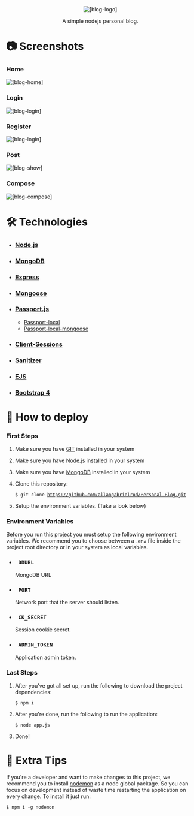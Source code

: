 <div align="center">
    <img src="./github/logo.png" alt="[blog-logo]" />
    <p>A simple nodejs personal blog.</p>
</div>

# 📷 Screenshots

<h3> Home </h3>
<img src="./github/screenshots/home.png" alt="[blog-home] " />

<h3> Login </h3>
<img src="./github/screenshots/login.png" alt="[blog-login] " />

<h3> Register </h3>
<img src="./github/screenshots/register.png" alt="[blog-login] " />

<h3> Post </h3>
<img src="./github/screenshots/show.png" alt="[blog-show] " />

<h3> Compose </h3>
<img src="./github/screenshots/new.png" alt="[blog-compose] " />

<br />

# 🛠️ Technologies
 
 - ### [Node.js]("https://nodejs.org/en/")
 - ### [MongoDB]("https://www.mongodb.com/")
 - ### [Express]("http://expressjs.com/pt-br/")
 - ### [Mongoose]("https://mongoosejs.com/")
 - ### [Passport.js]("http://www.passportjs.org/")
    - [Passport-local]("http://www.passportjs.org/packages/passport-local/")
    - [Passport-local-mongoose]("https://www.npmjs.com/package/passport-local-mongoose")
 - ### [Client-Sessions]("https://www.npmjs.com/package/client-sessions")
 - ### [Sanitizer]("https://www.npmjs.com/package/client-sessions")
 - ### [EJS]("https://ejs.co/")
 - ### [Bootstrap 4]("https://getbootstrap.com/")

# 🚀 How to deploy

<h3>First Steps</h3>

1. Make sure you have [GIT]("https://git-scm.com/") installed in your system
2. Make sure you have [Node.js]("https://nodejs.org/en/") installed in your system
3. Make sure you have [MongoDB]("https://www.mongodb.com/") installed in your system
4. Clone this repository:

    <code>$ git clone https://github.com/allangabrielrod/Personal-Blog.git</code>
5. Setup the environment variables. (Take a look below)

<h3>Environment Variables</h3>

Before you run this project you must setup the following environment variables. We recommend you to choose between a <code>.env</code> file inside the project root directory or in your system as local variables.

- ### <code> DBURL </code>

    MongoDB URL

- ### <code> PORT </code>

    Network port that the server should listen.

- ### <code> CK_SECRET </code> 

    Session cookie secret.

- ### <code> ADMIN_TOKEN </code> 

    Application admin token.

<h3>Last Steps</h3>

1. After you've got all set up, run the following to download the project dependencies:

    <code>$ npm i </code>
   
2. After you're done, run the following to run the application:

    <code>$ node app.js </code>

3. Done!

# 💁 Extra Tips

If you're a developer and want to make changes to this project, we recommend you to install [nodemon]("https://nodemon.io/") as a node global package. So you can focus on development instead of waste time restarting the application on every change. To install it just run:

<code>$ npm i -g nodemon</code>
